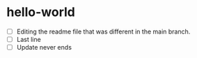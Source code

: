 # hello-world
- [ ] Editing the readme file that was different in the main branch.
- [ ] Last line
- [ ] Update never ends
